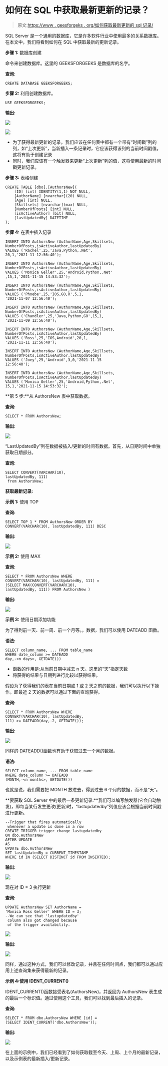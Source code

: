# 如何在 SQL 中获取最新更新的记录？

> 原文:[https://www . geesforgeks . org/如何获取最新更新的 sql 记录/](https://www.geeksforgeeks.org/how-to-get-latest-updated-records-in-sql/)

SQL Server 是一个通用的数据库，它是许多软件行业中使用最多的关系数据库。在本文中，我们将看到如何在 SQL 中获取最新的更新记录。

**步骤 1:** 数据库创建

命令来创建数据库。这里的 GEEKSFORGEEKS 是数据库的名字。

**查询:**

```
CREATE DATABASE GEEKSFORGEEKS;
```

**步骤 2:** 利用创建数据库。

```
USE GEEKSFORGEEKS;
```

**输出:**

![](img/c763feb852cae11e9068f60b3785d923.png)

![](img/a5e797bc70175106d24d57f844fe3e84.png)

*   为了获得最新更新的记录，我们应该在任何表中都有一个带有“时间戳”列的列，如“上次更新”，当新插入一条记录时，它应该获得该列的当前时间戳值。这将有助于创建记录
*   同时，我们应该有一个触发器来更新“上次更新”列的值，这将使用最新的时间戳更新记录。

**步骤 3:** 表格创建

```
CREATE TABLE [dbo].[AuthorsNew](
    [ID] [int] IDENTITY(1,1) NOT NULL,
    [AuthorName] [nvarchar](20) NULL,
    [Age] [int] NULL,
    [Skillsets] [nvarchar](max) NULL,
    [NumberOfPosts] [int] NULL,
    [isActiveAuthor] [bit] NULL,
    [lastUpdatedBy] DATETIME 
);
```

**步骤 4:** 在表中插入记录

```
INSERT INTO AuthorsNew (AuthorName,Age,Skillsets,
NumberOfPosts,isActiveAuthor,lastUpdatedBy)
VALUES ('Rachel',25,'Java,Python,.Net',
20,1,'2021-11-12:56:40');

INSERT INTO AuthorsNew (AuthorName,Age,Skillsets,
NumberOfPosts,isActiveAuthor,lastUpdatedBy)
VALUES ('Monica Geller',25,'Android,Python,.Net'
,15,1,'2021-11-15 14:53:32');

INSERT INTO AuthorsNew (AuthorName,Age,Skillsets,
NumberOfPosts,isActiveAuthor,lastUpdatedBy)
VALUES ('Phoebe',25,'IOS,GO,R',5,1,
'2021-11-07 12:56:40');

INSERT INTO AuthorsNew (AuthorName,Age,Skillsets,
NumberOfPosts,isActiveAuthor,lastUpdatedBy)
VALUES ('Chandler',25,'Java,Python,GO',15,1,
'2021-11-09 12:56:40');

INSERT INTO AuthorsNew (AuthorName,Age,Skillsets,
NumberOfPosts,isActiveAuthor,lastUpdatedBy)
VALUES ('Ross',25,'IOS,Android',20,1,
'2021-11-11 12:56:40');

INSERT INTO AuthorsNew (AuthorName,Age,Skillsets,
NumberOfPosts,isActiveAuthor,lastUpdatedBy)
VALUES ('Joey',25,'Android',3,0,'2021-11-15 
12:56:40');

INSERT INTO AuthorsNew (AuthorName,Age,Skillsets,
NumberOfPosts,isActiveAuthor,lastUpdatedBy)
VALUES ('Monica Geller',25,'Android,Python,.Net',
15,1,'2021-11-15 14:53:32');
```

**第 5 步:**从 AuthorsNew 表中获取数据。

**查询:**

```
SELECT * FROM AuthorsNew;
```

**输出:**

![](img/a6b85bff61b825d0ff11bbae9ed74384.png)

“LastUpdatedBy”列在数据被插入/更新的时间有数据。首先，从日期时间中单独获取日期部分。

**查询:**

```
SELECT CONVERT(VARCHAR(10), 
lastUpdatedBy, 111)
 from AuthorsNew;
```

**获取最新记录:**

**示例 1:** 使用 TOP

**查询:**

```
SELECT TOP 1 * FROM AuthorsNew ORDER BY 
CONVERT(VARCHAR(10), lastUpdatedBy, 111) DESC
```

**输出:**

![](img/2ac3b2a06734954306c05a030266c3ff.png)

**示例 2:** 使用 MAX

**查询:**

```
SELECT * FROM AuthorsNew WHERE 
CONVERT(VARCHAR(10), lastUpdatedBy, 111) =
(SELECT MAX(CONVERT(VARCHAR(10), 
lastUpdatedBy, 111)) FROM AuthorsNew )
```

**输出:**

![](img/a1e5f178572f6a318228e53c28017532.png)

**示例 3:** 使用日期添加功能

为了得到前一天、前一周、前一个月等。，数据，我们可以使用 DATEADD 函数。

**语法:**

```
SELECT column_name, ... FROM table_name
WHERE date_column >= DATEADD
day,-<n days>, GETDATE())
```

*   函数的作用是:从当前日期中减去 n 天。这里的“天”指定天数
*   将获得的结果与日期列进行比较以获得结果。

假设为了获得我们的表在当前日期或 1 或 2 天之前的数据，我们可以执行以下操作。即最近 2 天的数据可以通过下面的查询获得。

**查询:**

```
SELECT * FROM AuthorsNew WHERE 
CONVERT(VARCHAR(10), lastUpdatedBy, 
111) >= DATEADD(day,-2, GETDATE());
```

**输出:**

![](img/84fc1d4551660d42af933db0c81ab46f.png)

同样的 DATEADD()函数也有助于获取过去一个月的数据。

**语法:**

```
SELECT column_name, ... FROM table_name
WHERE date_column >= DATEADD
(MONTH,-<n months>, GETDATE())
```

也就是说，我们需要把 MONTH 放进去，得到过去 6 个月的数据，而不是“天”。

**要获取 SQL Server 中的最后一条更新记录:**我们可以编写触发器(它会自动触发)，即每当某行发生更改(更新)时，“lastupdatedby”列值应该会根据当前时间戳进行更新。

```
--Trigger that fires automatically
 whenever a update is done in a row
CREATE TRIGGER trigger_change_lastupdatedby
ON dbo.AuthorsNew
AFTER UPDATE
AS
UPDATE dbo.AuthorsNew
SET lastUpdatedBy = CURRENT_TIMESTAMP
WHERE id IN (SELECT DISTINCT id FROM INSERTED);
```

**输出:**

![](img/c90c8a93408014d7ab9d50021516975b.png)

现在对 ID = 3 执行更新

**查询:**

```
UPDATE AuthorsNew SET AuthorName = 
'Monica Ross Geller' WHERE ID = 3;
--We can see that 'lastupdatedby'
 column also got changed because 
 of the trigger availability.
```

![](img/132cd8d8554b82cc65c7f92209ae7c0d.png)

**输出:**

![](img/d603b2e76f9f02edd3949348d6d44f48.png)

同样，通过这种方式，我们可以修改记录，并且在任何时间点，我们都可以通过应用上述查询集来获得最新的记录。

**示例 4:使用 IDENT_CURRENT()**

IDENT_CURRENT()函数接受表名(AuthorsNew)，并返回为 AuthorsNew 表生成的最后一个标识值。通过使用这个工具，我们可以找到最后插入的记录。

**查询:**

```
SELECT * FROM dbo.AuthorsNew WHERE [id] = 
(SELECT IDENT_CURRENT('dbo.AuthorsNew'));
```

**输出:**

![](img/eed953a7f88f0787ffc92ddd69929631.png)

在上面的示例中，我们已经看到了如何获取截至今天、上周、上个月的最新记录，以及示例表的最新插入/更新记录。